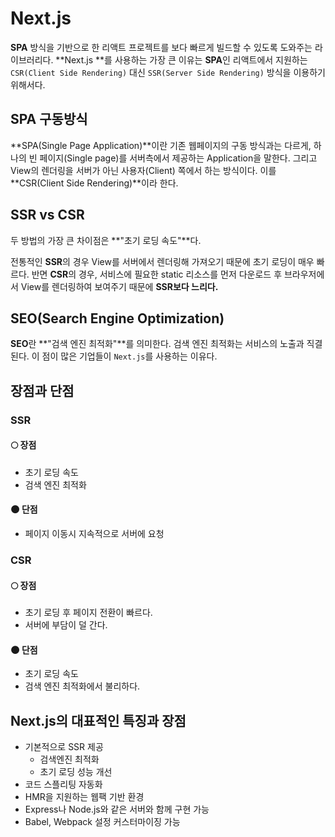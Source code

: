 # Next.js

**SPA** 방식을 기반으로 한 리액트 프로젝트를 보다 빠르게 빌드할 수 있도록 도와주는 라이브러리다. **Next.js **를 사용하는 가장 큰 이유는 **SPA**인 리액트에서 지원하는 `CSR(Client Side Rendering)` 대신 `SSR(Server Side Rendering)` 방식을 이용하기 위해서다. 



## SPA 구동방식

**SPA(Single Page Application)**이란 기존 웹페이지의 구동 방식과는 다르게, 하나의 빈 페이지(Single page)를 서버측에서 제공하는 Application을 말한다. 그리고 View의 렌더링을 서버가 아닌 사용자(Client) 쪽에서 하는 방식이다. 이를 **CSR(Client Side Rendering)**이라 한다.



## SSR vs CSR

두 방법의 가장 큰 차이점은 **"초기 로딩 속도"**다.

전통적인 **SSR**의 경우 View를 서버에서 렌더링해 가져오기 때문에 초기 로딩이 매우 빠르다. 반면 **CSR**의 경우, 서비스에 필요한 static 리소스를 먼저 다운로드 후 브라우저에서 View를 렌더링하여 보여주기 때문에 **SSR보다 느리다.**



## SEO(Search Engine Optimization)

**SEO**란 **"검색 엔진 최적화"**를 의미한다. 검색 엔진 최적화는 서비스의 노출과 직결된다. 이 점이 많은 기업들이  `Next.js`를 사용하는 이유다.



## 장점과 단점

### SSR

#### 🌕 장점

- 초기 로딩 속도
- 검색 엔진 최적화

#### 🌑 단점

- 페이지 이동시 지속적으로 서버에 요청



### CSR

#### 🌕 장점

- 초기 로딩 후 페이지 전환이 빠르다.
- 서버에 부담이 덜 간다.

#### 🌑 단점

- 초기 로딩 속도
- 검색 엔진 최적화에서 불리하다.



## Next.js의 대표적인 특징과 장점

- 기본적으로 SSR 제공
  - 검색엔진 최적화
  - 초기 로딩 성능 개선
- 코드 스플리팅 자동화
- HMR을 지원하는 웹팩 기반 환경
- Express나 Node.js와 같은 서버와 함께 구현 가능
- Babel, Webpack 설정 커스터마이징 가능
